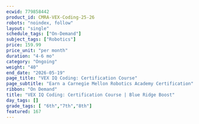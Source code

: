 ```yaml
---
ecwid: 779858442
product_id: CMRA-VEX-Coding-25-26
robots: "noindex, follow"
layout: "single"
schedule_tags: ["On-Demand"]
subject_tags: ["Robotics"]
price: 159.99
price_unit: "per month"
duration: "4-6 mo"
category: "Ongoing"
weight: "40"
end_date: "2026-05-19"
page_title: "VEX IQ Coding: Certification Course"
page_subtitle: "Earn a Carnegie Mellon Robotics Academy Certification"
ribbon: "On Demand"
title: "VEX IQ Coding: Certification Course | Blue Ridge Boost"
day_tags: []
grade_tags: [ "6th","7th","8th"]
featured: 167
---
```

